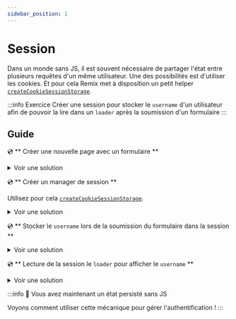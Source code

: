 ```yaml
---
sidebar_position: 1
---
```


# Session

Dans un monde sans JS, il est souvent nécessaire de partager l'état entre plusieurs requêtes d'un même utilisateur. Une des possibilités est d'utiliser les cookies. Et pour cela Remix met à disposition un petit helper [`createCookieSessionStorage`](https://remix.run/docs/en/1.15.0/utils/sessions#using-sessions).

:::info Exercice
Créer une session pour stocker le `username` d'un utilisateur afin de pouvoir la lire dans un `loader` après la soumission d'un formulaire
:::

## Guide

💿 ** Créer une nouvelle page avec un formulaire **

<details>
  <summary>Voir une solution</summary>

```tsx title="app/test-session.tsx"
import { Form } from "@remix-run/react";

export default function Layout() {
  return (
    <div>
      <Form method="post">
        <label>
          Qui êtes-vous ?
          <input autoComplete="off" name="name" />
        </label>

        <button type="submit">Valider</button>
      </Form>
    </div>
  );
}
```

</details>

💿 ** Créer un manager de session **

Utilisez pour cela [`createCookieSessionStorage`](https://remix.run/docs/en/1.15.0/utils/sessions#using-sessions).

<details>
  <summary>Voir une solution</summary>

```tsx title="app/utils/user-session.server.ts"
import { createCookieSessionStorage } from "@remix-run/node";

const { getSession, commitSession, destroySession } = createCookieSessionStorage({
  cookie: {
    name: "__devoxx-remix",
    httpOnly: true,
    maxAge: 60,
    path: "/",
    sameSite: "lax",
    secrets: ["jx!bnVNNqJ%4q2&8W6FoMOh!YeBGf&t#swtf&p#ORC"],
    secure: true,
  },
});

export { getSession, commitSession, destroySession };
```

</details>

💿 ** Stocker le `username` lors de la soumission du formulaire dans la session **

<details>
  <summary>Voir une solution</summary>

```tsx title="app/test-session.tsx"
import { ActionArgs } from "@remix-run/node";

export const action = async ({ request }: ActionArgs) => {
  const formData = await request.formData();
  const name = formData.get("name")?.toString() || "";
  const userSession = await getSession(request.headers.get("Cookie"));
  userSession.set("name", name);
  return redirect(".", {
    headers: {
      "Set-Cookie": await commitSession(userSession),
    },
  });
};
```

</details>

💿 ** Lecture de la session le `loader` pour afficher le `username` **

<details>
  <summary>Voir une solution</summary>

```tsx title="app/test-session.tsx"
import { LoaderArgs, json } from "@remix-run/node";
import { Form, useLoaderData } from "@remix-run/react";

// highlight-start
export const loader = async ({ request }: LoaderArgs) => {
  const userSession = await getSession(request.headers.get("Cookie"));
  const name = userSession.get("name");
  return json({ name });
};
// highlight-end

export default function Layout() {
  // highlight-next-line
  const { name } = useLoaderData<typeof loader>();

  return (
    <div>
      {/* highlight-next-line */}
      <div>Je suis {name}</div>
      <Form method="post">
        <label>
          Qui êtes-vous ?
          <input autoComplete="off" name="name" />
        </label>

        <button type="submit">Valider</button>
      </Form>
    </div>
  );
}
```

</details>

:::info 👏 Vous avez maintenant un état persisté sans JS

Voyons comment utiliser cette mécanique pour gérer l'authentification !
:::

```

```
